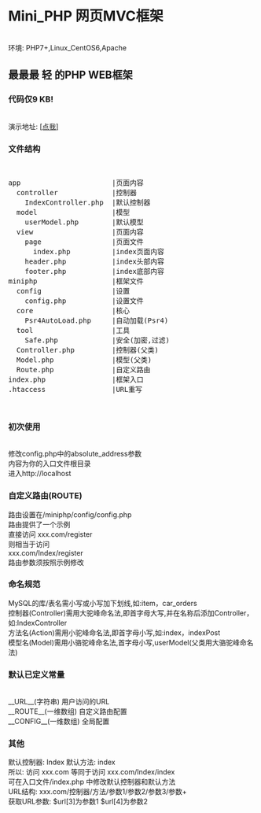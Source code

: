 # Mini_PHP 网页MVC框架
<br>
环境: PHP7+,Linux_CentOS6,Apache
<br>
<h2>最最最 轻 的PHP WEB框架</h2>
<h3>代码仅9 KB!</h3>
<br>
演示地址: <a href="http://miniphp.vacant.mobi">[点我]</a>
<br>
<h3>文件结构</h3>
<br>
<pre>
app                      |页面内容
  controller             |控制器
    IndexController.php  |默认控制器
  model                  |模型
    userModel.php        |默认模型
  view                   |页面内容
    page                 |页面文件
      index.php          |index页面内容
    header.php           |index头部内容
    footer.php           |index底部内容
miniphp                  |框架文件
  config                 |设置
    config.php           |设置文件
  core                   |核心
    Psr4AutoLoad.php     |自动加载(Psr4)
  tool                   |工具
    Safe.php             |安全(加密,过滤)
  Controller.php         |控制器(父类)
  Model.php              |模型(父类)
  Route.php              |自定义路由
index.php                |框架入口
.htaccess                |URL重写
</pre>
<br>
<h3>初次使用</h3>
<br>
修改config.php中的absolute_address参数
<br>
内容为你的入口文件根目录
<br>
进入http://localhost
<br>
<h3>自定义路由(ROUTE)</h3>
路由设置在/miniphp/config/config.php
<br>
路由提供了一个示例
<br>
直接访问 xxx.com/register
<br>
则相当于访问
<br>
xxx.com/Index/register
<br>
路由参数须按照示例修改
<br>
<h3>命名规范</h3>
MySQL的库/表名需小写或小写加下划线,如:item，car_orders
<br>
控制器(Controller)需用大驼峰命名法,即首字母大写,并在名称后添加Controller，如:IndexController
<br>
方法名(Action)需用小驼峰命名法,即首字母小写,如:index，indexPost
<br>
模型名(Model)需用小骆驼峰命名法,首字母小写,userModel(父类用大骆驼峰命名法)
<br>
<h3>默认已定义常量</h3>
<br>
__URL__(字符串) 用户访问的URL
<br>
__ROUTE__(一维数组) 自定义路由配置
<br>
__CONFIG__(一维数组) 全局配置
<br>
<h3>其他</h3>
默认控制器: Index  默认方法: index
<br>
所以: 访问 xxx.com 等同于访问  xxx.com/Index/index
<br>
可在入口文件/index.php 中修改默认控制器和默认方法
<br>
URL结构: xxx.com/控制器/方法/参数1/参数2/参数3/参数+
<br>
获取URL参数: $url[3]为参数1  $url[4]为参数2

